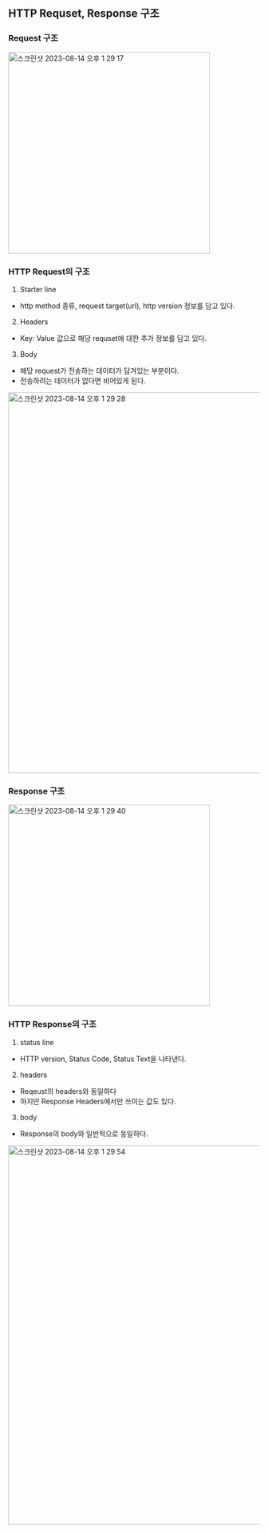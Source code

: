 ## HTTP Requset, Response 구조

### Request 구조

<img width="404" alt="스크린샷 2023-08-14 오후 1 29 17" src="https://github.com/ehdgusdl9177/NodeJs/assets/75515697/43a3a126-d39f-4c70-9a66-ed45d4285dc3">

### HTTP Request의 구조

1. Starter line
- http method 종류, request target(url), http version 정보를 담고 있다.
2. Headers
- Key: Value 값으로 해당 requset에 대한 추가 정보를 담고 있다.
3. Body
- 해당 request가 전송하는 데이터가 담겨있는 부분이다.
- 전송하려는 데이터가 없다면 비어있게 된다.

<img width="763" alt="스크린샷 2023-08-14 오후 1 29 28" src="https://github.com/ehdgusdl9177/NodeJs/assets/75515697/3a27a32c-0dc9-47d1-8810-776f8473a655">

### Response 구조

<img width="404" alt="스크린샷 2023-08-14 오후 1 29 40" src="https://github.com/ehdgusdl9177/NodeJs/assets/75515697/5a99dcdc-5f18-4743-92e2-7b679a61434d">

### HTTP Response의 구조

1. status line
- HTTP version, Status Code, Status Text을 나타낸다.
2. headers
- Reqeust의 headers와 동일하다
- 하지만 Response Headers에서만 쓰이는 값도 있다.
3. body
- Response의 body와 일반적으로 동일하다.

<img width="760" alt="스크린샷 2023-08-14 오후 1 29 54" src="https://github.com/ehdgusdl9177/NodeJs/assets/75515697/d869a9a5-e825-4f7c-a231-44136e0ca5ef">

